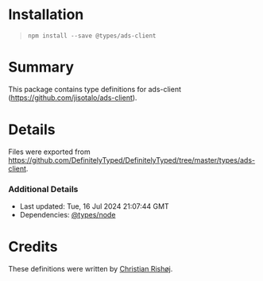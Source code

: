 # Installation
> `npm install --save @types/ads-client`

# Summary
This package contains type definitions for ads-client (https://github.com/jisotalo/ads-client).

# Details
Files were exported from https://github.com/DefinitelyTyped/DefinitelyTyped/tree/master/types/ads-client.

### Additional Details
 * Last updated: Tue, 16 Jul 2024 21:07:44 GMT
 * Dependencies: [@types/node](https://npmjs.com/package/@types/node)

# Credits
These definitions were written by [Christian Rishøj](https://github.com/crishoj).
